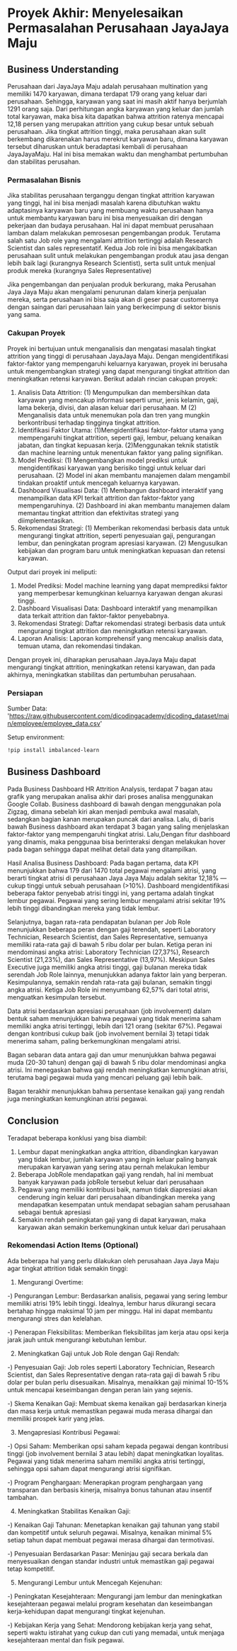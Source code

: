 # Proyek Akhir: Menyelesaikan Permasalahan Perusahaan JayaJaya Maju

## Business Understanding

Perusahaan dari JayaJaya Maju adalah perusahaan multination yang memiliki 1470 karyawan, dimana terdapat 179 orang yang keluar dari perusahaan. Sehingga, karyawan yang saat ini masih aktif hanya berjumlah 1291 orang saja. Dari perhitungan angka karyawan yang keluar dan jumlah total karyawan, maka bisa kita dapatkan bahwa attrition ratenya mencapai 12,18 persen yang merupakan attrition yang cukup besar untuk sebuah perusahaan. Jika tingkat attrition tinggi, maka perusahaan akan sulit berkembang dikarenakan harus merekrut karyawan baru, dimana karyawan tersebut diharuskan untuk beradaptasi kembali di perusahaan JayaJayaMaju. Hal ini bisa memakan waktu dan menghambat pertumbuhan dan stabilitas perusahan.

### Permasalahan Bisnis

Jika stabilitas perusahaan terganggu dengan tingkat attrition karyawan yang tinggi, hal ini bisa menjadi masalah karena dibutuhkan waktu adaptasinya karyawan baru yang membuang waktu perusahaan hanya untuk membantu karyawan baru ini bisa menyesuaikan diri dengan pekerjaan dan budaya perusahaan. Hal ini dapat membuat perusahaan lamban dalam melakukan pemrosesan pengembangan produk. Terutama salah satu Job role yang mengalami attrition tertinggi adalah Research Scientist dan sales representatif. Kedua Job role ini bisa mengakibatkan perusahaan sulit untuk melakukan pengembangan produk atau jasa dengan lebih baik lagi (kurangnya Research Scientist), serta sulit untuk menjual produk mereka (kurangnya Sales Representative)

Jika pengembangan dan penjualan produk berkurang, maka Perusahan Jaya Jaya Maju akan mengalami penurunan dalam kinerja penjualan mereka, serta perusahaan ini bisa saja akan di geser pasar customernya dengan saingan dari perusahaan lain yang berkecimpung di sektor bisnis yang sama. 

### Cakupan Proyek
Proyek ini bertujuan untuk menganalisis dan mengatasi masalah tingkat attrition yang tinggi di perusahaan JayaJaya Maju. Dengan mengidentifikasi faktor-faktor yang mempengaruhi keluarnya karyawan, proyek ini berusaha untuk mengembangkan strategi yang dapat mengurangi tingkat attrition dan meningkatkan retensi karyawan. Berikut adalah rincian cakupan proyek:

1. Analisis Data Attrition:
(1) Mengumpulkan dan membersihkan data karyawan yang mencakup informasi seperti umur, jenis kelamin, gaji, lama bekerja, divisi, dan alasan keluar dari perusahaan. M
(2) Menganalisis data untuk menemukan pola dan tren yang mungkin berkontribusi terhadap tingginya tingkat attrition.
2. Identifikasi Faktor Utama:
(1)Mengidentifikasi faktor-faktor utama yang mempengaruhi tingkat attrition, seperti gaji, lembur, peluang kenaikan jabatan, dan tingkat kepuasan kerja.
(2)Menggunakan teknik statistik dan machine learning untuk menentukan faktor yang paling signifikan.
3. Model Prediksi:
(1) Mengembangkan model prediksi untuk mengidentifikasi karyawan yang berisiko tinggi untuk keluar dari perusahaan.
(2) Model ini akan membantu manajemen dalam mengambil tindakan proaktif untuk mencegah keluarnya karyawan.
4. Dashboard Visualisasi Data:
(1) Membangun dashboard interaktif yang menampilkan data KPI terkait attrition dan faktor-faktor yang mempengaruhinya.
(2) Dashboard ini akan membantu manajemen dalam memantau tingkat attrition dan efektivitas strategi yang diimplementasikan.
5. Rekomendasi Strategi:
(1) Memberikan rekomendasi berbasis data untuk mengurangi tingkat attrition, seperti penyesuaian gaji, pengurangan lembur, dan peningkatan program apresiasi karyawan.
(2) Mengusulkan kebijakan dan program baru untuk meningkatkan kepuasan dan retensi karyawan.

Output dari proyek ini meliputi:

1. Model Prediksi: Model machine learning yang dapat memprediksi faktor yang memperbesar kemungkinan keluarnya karyawan dengan akurasi tinggi.
2. Dashboard Visualisasi Data: Dashboard interaktif yang menampilkan data terkait attrition dan faktor-faktor penyebabnya.
3. Rekomendasi Strategi: Daftar rekomendasi strategi berbasis data untuk mengurangi tingkat attrition dan meningkatkan retensi karyawan.
4. Laporan Analisis: Laporan komprehensif yang mencakup analisis data, temuan utama, dan rekomendasi tindakan.

Dengan proyek ini, diharapkan perusahaan JayaJaya Maju dapat mengurangi tingkat attrition, meningkatkan retensi karyawan, dan pada akhirnya, meningkatkan stabilitas dan pertumbuhan perusahaan.

### Persiapan
Sumber Data: 'https://raw.githubusercontent.com/dicodingacademy/dicoding_dataset/main/employee/employee_data.csv'

Setup environment:
```
!pip install imbalanced-learn
```

## Business Dashboard

Pada Business Dashboard HR Attrition Analysis, terdapat 7 bagan atau grafik yang merupakan analisa akhir dari proses analisa menggunakan Google Collab. Business dashboard di bawah dengan menggunakan pola Zigzag, dimana sebelah kiri akan menjadi pembuka awal masalah, sedangkan bagian kanan merupakan puncak dari analisa. Lalu, di baris bawah Business dashboard akan terdapat 3 bagan yang saling menjelaskan faktor-faktor yang mempengaruhi tingkat atrisi. Lalu,Dengan fitur dashboard yang dinamis, maka penggunaa bisa berinteraksi dengan melakukan hover pada bagan sehingga dapat melihat detail data yang ditampilkan. 

Hasil Analisa Business Dashboard:
Pada bagan pertama, data KPI menunjukkan bahwa 179 dari 1470 total pegawai mengalami atrisi, yang berarti tingkat atrisi di perusahaan Jaya Jaya Maju adalah sekitar 12,18% — cukup tinggi untuk sebuah perusahaan (>10%). Dashboard mengidentifikasi beberapa faktor penyebab atrisi tinggi ini, yang pertama adalah tingkat lembur pegawai. Pegawai yang sering lembur mengalami atrisi sekitar 19% lebih tinggi dibandingkan mereka yang tidak lembur.

Selanjutnya, bagan rata-rata pendapatan bulanan per Job Role menunjukkan beberapa peran dengan gaji terendah, seperti Laboratory Technician, Research Scientist, dan Sales Representative, semuanya memiliki rata-rata gaji di bawah 5 ribu dolar per bulan. Ketiga peran ini mendominasi angka atrisi: Laboratory Technician (27,37%), Research Scientist (21,23%), dan Sales Representative (13,97%). Meskipun Sales Executive juga memiliki angka atrisi tinggi, gaji bulanan mereka tidak serendah Job Role lainnya, menunjukkan adanya faktor lain yang berperan. Kesimpulannya, semakin rendah rata-rata gaji bulanan, semakin tinggi angka atrisi. Ketiga Job Role ini menyumbang 62,57% dari total atrisi, menguatkan kesimpulan tersebut.

Data atrisi berdasarkan apresiasi perusahaan (job involvement) dalam bentuk saham menunjukkan bahwa pegawai yang tidak menerima saham memiliki angka atrisi tertinggi, lebih dari 121 orang (sekitar 67%). Pegawai dengan kontribusi cukup baik (job involvement bernilai 3) tetapi tidak menerima saham, paling berkemungkinan mengalami atrisi.

Bagan sebaran data antara gaji dan umur menunjukkan bahwa pegawai muda (20-30 tahun) dengan gaji di bawah 5 ribu dolar mendominasi angka atrisi. Ini menegaskan bahwa gaji rendah meningkatkan kemungkinan atrisi, terutama bagi pegawai muda yang mencari peluang gaji lebih baik.

Bagan terakhir menunjukkan bahwa persentase kenaikan gaji yang rendah juga meningkatkan kemungkinan atrisi pegawai.
## Conclusion
Teradapat beberapa konklusi yang bisa diambil:
1. Lembur dapat meningkatkan angka attrition, dibandingkan karyawan yang tidak lembur, jumlah karyawan yang ingin keluar paling banyak merupakan karyawan yang sering atau pernah melakukan lembur
2. Beberapa JobRole mendapatkan gaji yang rendah, hal ini membuat banyak karyawan pada jobRole tersebut keluar dari perusahaan
3. Pegawai yang memiliki kontribusi baik, namun tidak diapresiasi akan cenderung ingin keluar dari perusahaan dibandingkan mereka yang mendapatkan kesempatan untuk mendapat sebagian saham perusahaan sebagai bentuk apresiasi
4. Semakin rendah peningkatan gaji yang di dapat karyawan, maka karyawan akan semakin berkemungkinan untuk keluar dari perusahaan 


### Rekomendasi Action Items (Optional)

Ada beberapa hal yang perlu dilakukan oleh perusahaan Jaya Jaya Maju agar tingkat attrition tidak semakin tinggi:
1. Mengurangi Overtime:

-) Pengurangan Lembur: Berdasarkan analisis, pegawai yang sering lembur memiliki atrisi 19% lebih tinggi. Idealnya, lembur harus dikurangi secara bertahap hingga maksimal 10 jam per minggu. Hal ini dapat membantu mengurangi stres dan kelelahan.

-) Penerapan Fleksibilitas: Memberikan fleksibilitas jam kerja atau opsi kerja jarak jauh untuk mengurangi kebutuhan lembur.

2. Meningkatkan Gaji untuk Job Role dengan Gaji Rendah:

-) Penyesuaian Gaji: Job roles seperti Laboratory Technician, Research Scientist, dan Sales Representative dengan rata-rata gaji di bawah 5 ribu dolar per bulan perlu disesuaikan. Misalnya, menaikkan gaji minimal 10-15% untuk mencapai keseimbangan dengan peran lain yang sejenis.

-) Skema Kenaikan Gaji: Membuat skema kenaikan gaji berdasarkan kinerja dan masa kerja untuk memastikan pegawai muda merasa dihargai dan memiliki prospek karir yang jelas.

3. Mengapresiasi Kontribusi Pegawai:

-) Opsi Saham: Memberikan opsi saham kepada pegawai dengan kontribusi tinggi (job involvement bernilai 3 atau lebih) dapat meningkatkan loyalitas. Pegawai yang tidak menerima saham memiliki angka atrisi tertinggi, sehingga opsi saham dapat mengurangi atrisi signifikan.

-) Program Penghargaan: Menerapkan program penghargaan yang transparan dan berbasis kinerja, misalnya bonus tahunan atau insentif tambahan.

4. Meningkatkan Stabilitas Kenaikan Gaji:

-) Kenaikan Gaji Tahunan: Menetapkan kenaikan gaji tahunan yang stabil dan kompetitif untuk seluruh pegawai. Misalnya, kenaikan minimal 5% setiap tahun dapat membuat pegawai merasa dihargai dan termotivasi.

-) Penyesuaian Berdasarkan Pasar: Meninjau gaji secara berkala dan menyesuaikan dengan standar industri untuk memastikan gaji pegawai tetap kompetitif.

5. Mengurangi Lembur untuk Mencegah Kejenuhan:

-) Peningkatan Kesejahteraan: Mengurangi jam lembur dan meningkatkan kesejahteraan pegawai melalui program kesehatan dan keseimbangan kerja-kehidupan dapat mengurangi tingkat kejenuhan.

-) Kebijakan Kerja yang Sehat: Mendorong kebijakan kerja yang sehat, seperti waktu istirahat yang cukup dan cuti yang memadai, untuk menjaga kesejahteraan mental dan fisik pegawai.


